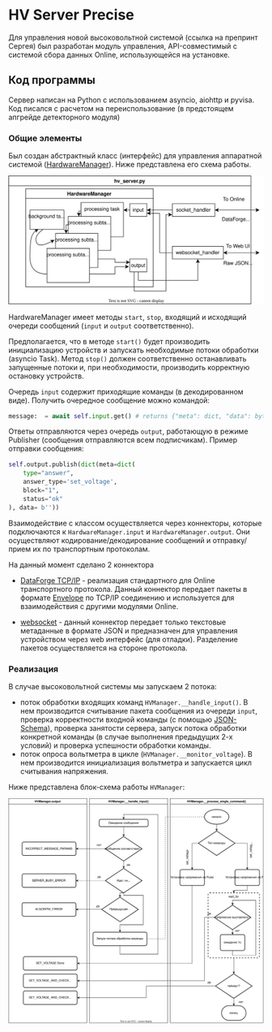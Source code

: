 # HV Server Precise

<!-- ### Взаимодействие с системой Online -->

Для управления новой высоковольтной системой (ссылка на препринт Сергея) был разработан модуль управления, API-совместимый с системой сбора данных Online, использующейся на установке.

<!-- блок-схема с 3 стр препринта Сергея -->


<!-- драйвера только под windows хорошие -->
<!-- Для обратной совместимости API сервера полностью повторяет старый вариант. -->

## Код программы

Сервер написан на Python с использованием asyncio, aiohttp и pyvisa.
Код писался с расчетом на переиспользование (в предстоящем апгрейде детекторного модуля)

### Общие элементы
<!-- С расчетом на апгрейд модуля детектора были сделаны следующие обобщения (code reuse?) -->

Был создан абстрактный класс (интерфейс) для управления аппаратной системой  ([HardwareManager](utils/manager.py)). Ниже представлена его схема работы.

<!-- https://app.diagrams.net/#G1lnyGA1NQt5rZ9bE36kCLfsrnZRfgtakG -->
![message_flow.drawio.svg](./img/message_flow.drawio.svg)

HardwareManager имеет методы `start`, `stop`, входящий и исходящий очереди сообщений (`input` и `output` соответственно).

Предполагается, что в методе `start()` будет производить инициализацию устройств и запускать необходимые потоки обработки (asyncio Task). Метод `stop()` должен соответственно останавливать запущенные потоки и, при необходимости, производить корректную остановку устройств.

Очередь `input` содержит приходящие команды (в декодированном виде). Получить очередное сообщение можно командой:
```python
message:  = await self.input.get() # returns {"meta": dict, "data": bytes}
```
<!-- добавить ссылку https://zguide.zeromq.org/docs/chapter5/ -->
Ответы отправляются через очередь `output`, работающую в режиме Publisher (сообщения отправляются всем подписчикам). Пример отправки сообщения:
```python
self.output.publish(dict(meta=dict(
    type="answer",
    answer_type='set_voltage',
    block="1",
    status="ok"
), data= b''))
```

Взаимодействие с классом осуществляется через коннекторы, которые подключаются к  `HardwareManager.input` и `HardwareManager.output`. Они осуществляют кодирование/декодирование сообщений и отправку/прием их по транспортным протоколам. 
<!-- в input записывается любая команда, пришедшая на любой коннектор; любой ответ, записанный в output будет передан всем соединениям со всех коннекторов -->

На данный момент сделано 2 коннектора
- [DataForge TCP/IP](../utils/transport/socket.py) - реализация стандартного для Online транспортного протокола. Данный коннектор передает пакеты в формате [Envelope](ссылка) по TCP/IP соединению и используется для взаимодействия с другими модулями Online. 
<!-- реализован с помощью asyncio create_server -->
<!-- полная совместимость -->
- [websocket](../utils/transport/socket.py) - данный коннектор передает только текстовые метаданные в формате JSON и предназначен для управления устройством через web интерфейс (для отладки). Разделение пакетов осуществляется на стороне протокола. 
<!-- реализован с помощью aiohttp -->
<!-- (лень писать парсер) -->

### Реализация
В случае высоковольтной системы мы запускаем 2 потока:
- поток обработки входящих команд `HVManager.__handle_input()`. В нем производится считывание пакета сообщения из очереди `input`, проверка корректности входной команды (с помощью [JSON-Schema](../commands.schema.json)), проверка занятости сервера, запуск потока обработки конкретной команды (в случае выполнения предыдущих 2-х условий) и проверка успешности обработки команды.
- поток опроса вольтметра в цикле (`HVManager.__monitor_voltage`). В нем производится инициализация вольтметра и запускается цикл считывания напряжения.

Ниже представлена блок-схема работы `HVManager`: 
<!-- добавить https://app.diagrams.net/#G1ONdv2RmA4S19M1r9XUlKFw1nFSLeSrH4 -->
![hv_manager.drawio.svg](./img/hv_manager.drawio.svg)

<!-- Виртуальная часть
имитирует плавное изменение напряжения к желаемому с постоянной скоростью + случайная ошибка. -->

<!-- написать про коррекцию напряжения -->

<!-- написать про веб-интерфейс и его url -->


